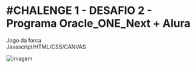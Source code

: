 <h1>#CHALENGE 1 - DESAFIO 2 - Programa Oracle_ONE_Next + Alura</h1>
Jogo da forca<br>
Javascript/HTML/CSS/CANVAS

![imagem](https://user-images.githubusercontent.com/92062517/153651157-2d6869b5-bea9-41c6-872c-9f7685faf2d9.png)
